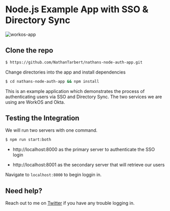 # Node.js Example App with SSO & Directory Sync

![workos-app](https://github.com/NathanTarbert/nathans-node-auth-app/assets/66887028/a353505d-9a01-44c4-9939-d432b513c3bb)


## Clone the repo
```bash
$ https://github.com/NathanTarbert/nathans-node-auth-app.git
  ```

Change directories into the app and install dependencies

```sh
$ cd nathans-node-auth-app && npm install
```


This is an example application which demonstrates the process of authenticating users via SSO and Directory Sync.
The two services we are using are WorkOS and Okta.

## Testing the Integration

We will run two servers with one command.

```sh
$ npm run start:both
```

- http://localhost:8000 as the primary server to authenticate the SSO login

- http://localhost:8001 as the secondary server that will retrieve our users

Navigate to `localhost:8000` to begin loggin in. 


## Need help?

Reach out to me on [Twitter](https://twitter.com/nathan_tarbert) if you have any trouble logging in.
